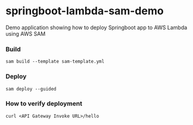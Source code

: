 # springboot-lambda-sam-demo
Demo application showing how to deploy Springboot app to AWS Lambda using AWS SAM

### Build
`sam build --template sam-template.yml`

### Deploy
`sam deploy --guided`

### How to verify deployment
`curl <API Gateway Invoke URL>/hello`

